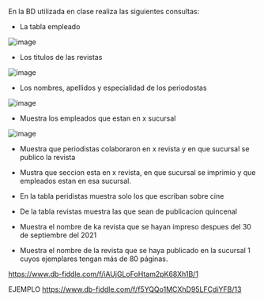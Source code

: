 En la BD utilizada en clase realiza las siguientes consultas:

* La tabla empleado

![image](https://user-images.githubusercontent.com/103066587/172027378-486451cb-6a2a-4ac4-bb6e-e3387a215ec0.png)

* Los titulos de las revistas

![image](https://user-images.githubusercontent.com/103066587/172027587-f34dc012-ee5e-46ae-abd9-2e30e82bcfd3.png)

* Los nombres, apellidos y especialidad de los periodostas

![image](https://user-images.githubusercontent.com/103066587/172027716-5f37a27d-2b15-4999-9589-95042b8967fb.png)

* Muestra los empleados que estan en x sucursal

![image](https://user-images.githubusercontent.com/103066587/172027938-548d06e3-544e-4cc2-9607-eaa72cbf84a9.png)

* Muestra que periodistas colaboraron en x revista y en que sucursal se publico la revista


* Mustra que seccion esta en x revista, en que sucursal se imprimio y que empleados estan en esa sucursal.
* En la tabla peridistas muestra solo los que escriban sobre cine
* De la tabla revistas muestra las que sean de publicacion quincenal
* Muestra el nombre de ka revista que se hayan impreso despues del 30 de septiembre del 2021
* Muestra el nombre de la revista que se haya publicado en la sucursal 1 cuyos ejemplares tengan más de 80 páginas.

https://www.db-fiddle.com/f/iAUjGLoFoHtam2pK68Xh1B/1

EJEMPLO
https://www.db-fiddle.com/f/f5YQQo1MCXhD95LFCdiYFB/13
